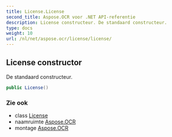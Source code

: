 ```yaml
---
title: License.License
second_title: Aspose.OCR voor .NET API-referentie
description: License constructeur. De standaard constructeur.
type: docs
weight: 10
url: /nl/net/aspose.ocr/license/license/
---
```

## License constructor

De standaard constructeur.

```csharp
public License()
```

### Zie ook

* class [License](../)
* naamruimte [Aspose.OCR](../../license/)
* montage [Aspose.OCR](../../../)


